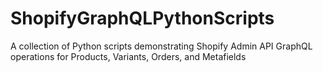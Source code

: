 # ShopifyGraphQLPythonScripts
A collection of Python scripts demonstrating Shopify Admin API GraphQL operations for Products, Variants, Orders, and Metafields
